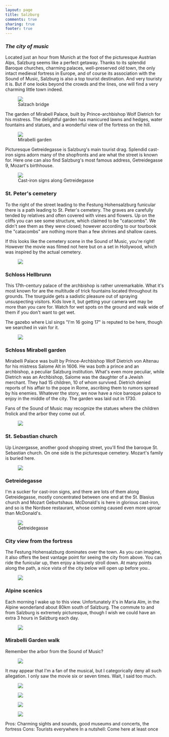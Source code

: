 ```yaml
---
layout: page
title: Salzburg
comments: true
sharing: true
footer: true
---
```

<h3><em>The city of music</em></h3>

Located just an hour from Munich at the foot of the picturesque Austrian Alps, Salzburg seems like a perfect getaway. Thanks to its splendid Baroque churches, charming palaces, well-preserved old town, the only intact medieval fortress in Europe, and of course its association with the Sound of Music, Salzburg is also a top tourist destination. And very touristy it is. But if one looks beyond the crowds and the lines, one will find a very charming little town indeed.

<figure>
  <img src="http://yentran.isamonkey.org/gallery/salzburg/SalzburgSalzachBridge.jpg" />
  <figcaption>Salzach bridge</figcaption>
</figure>

The garden of Mirabell Palace, built by Prince-archbishop Wolf Dietrich for his mistress. The delightful garden has manicured lawns and hedges, water fountains and statues, and a wonderful view of the fortress on the hill.

<figure>
  <img src="http://yentran.isamonkey.org/gallery/salzburg/SalzburgMirabelliGrandView.jpg" />
  <figcaption>Mirabelli garden</figcaption>
</figure>

Picturesque Getreidegasse is Salzburg's main tourist drag. Splendid cast-iron signs adorn many of the shopfronts and are what the street is known for. Here one can also find Salzburg's most famous address, Getreidegasse 9, Mozart's birthhouse.

<figure>
  <img src="http://yentran.isamonkey.org/gallery/salzburg/SalzburgSignsWide.jpg" />
  <figcaption>Cast-iron signs along Getreidegasse</figcaption>
</figure>

<h3>St. Peter's cemetery</h3>

To the right of the street leading to the Festung Hohensalzburg funicular there is a path leading to St. Peter's cemetery. The graves are carefully tended by relatives and often covered with vines and flowers. Up on the cliffs you can see some structure, which claimed to be "catacombs". We didn't see them as they were closed; however according to our tourbook the "catacombs" are nothing more than a few shrines and shallow caves.

If this looks like the cemetery scene in the Sound of Music, you're right! However the movie was filmed not here but on a set in Hollywood, which was inspired by the actual cemetery.

<figure>
  <img src="http://yentran.isamonkey.org/gallery/salzburg/SalzburgCemetery.jpg" />
  <figcaption></figcaption>
</figure>

<h3>Schloss Hellbrunn</h3>

This 17th-century palace of the archbishop is rather unremarkable. What it's most known for are the multitude of trick fountains located throughout its grounds. The tourguide gets a sadistic pleasure out of spraying unsuspecting visitors. Kids love it, but getting your camera wet may be more than you care for. Watch for wet spots on the ground and walk wide of them if you don't want to get wet.

The gazebo where Lisl sings "I'm 16 going 17" is reputed to be here, though we searched in vain for it.

<figure>
  <img src="http://yentran.isamonkey.org/gallery/salzburg/SalzburgHellbrunnLake.jpg" />
  <figcaption></figcaption>
</figure>

<h3>Schloss Mirabell garden</h3>

Mirabelli Palace was built by Prince-Archbishop Wolf Dietrich von Altenau for his mistress Salome Alt in 1606. He was both a prince and an archbishop, a peculiar Salzburg institution. What's even more peculiar, while Dietrich was an Archbishop, Salome was the daughter of a Jewish merchant. They had 15 children, 10 of whom survived. Dietrich denied reports of his affair to the pope in Rome, ascribing them to rumors spread by his enemies. Whatever the story, we now have a nice baroque palace to enjoy in the middle of the city. The garden was laid out in 1730. 

Fans of the Sound of Music may recognize the statues where the children frolick and the arbor they come out of.

<figure>
  <img src="http://yentran.isamonkey.org/gallery/salzburg/SalzburgMirabelliFountain.jpg" />
  <figcaption></figcaption>
</figure>

<h3>St. Sebastian church</h3>

Up Linzergasse, another good shopping street, you'll find the baroque St. Sebastian church. On one side is the picturesque cemetery. Mozart's family is buried here.

<figure>
  <img src="http://yentran.isamonkey.org/gallery/salzburg/SalzburgStSebastianHallway.jpg" />
  <figcaption></figcaption>
</figure>

<h3>Getreidegasse</h3>
I'm a sucker for cast-iron signs, and there are lots of them along Getreidegasse, mostly concentrated between one end at the St. Blasius church and Mozart Geburtshaus. McDonald's is here in glorious cast-iron, and so is the Nordsee restaurant, whose coming caused even more uproar than McDonald's.

<figure>
  <img src="http://yentran.isamonkey.org/gallery/salzburg/SalzburgSignsVertical.jpg" />
  <figcaption>Getreidegasse</figcaption>
</figure>

<h3>City view from the fortress</h3>

The Festung Hohensalzburg dominates over the town. As you can imagine, it also offers the best vantage point for seeing the city from above. You can ride the funicular up, then enjoy a leisurely stroll down. At many points along the path, a nice vista of the city below will open up before you..

<figure>
  <img src="http://yentran.isamonkey.org/gallery/salzburg/SalzburgCityPanorama.jpg" />
  <figcaption></figcaption>
</figure>

<h3>Alpine scenics</h3>
Each morning I wake up to this view. Unfortunately it's in Maria Alm, in the Alpine wonderland about 80km south of Salzburg. The commute to and from Salzburg is extremely picturesque, though I wish we could have an extra 3 hours in Salzburg each day.

<figure>
  <img src="http://yentran.isamonkey.org/gallery/salzburg/SalzburgAlps.jpg" />
  <figcaption></figcaption>
</figure>

<h3>Mirabelli Garden walk</h3>

Remember the arbor from the Sound of Music?

<figure>
  <img src="http://yentran.isamonkey.org/gallery/salzburg/SalzburgMirabelliSideGarden.jpg" />
  <figcaption></figcaption>
</figure>

It may appear that I'm a fan of the musical, but I categorically deny all such allegation. I only saw the movie six or seven times. Wait, I said too much.

<figure>
  <img src="http://yentran.isamonkey.org/gallery/salzburg/SalzburgMirabelliPurpleBushes.jpg" />
  <figcaption></figcaption>
</figure>

<figure>
  <img src="http://yentran.isamonkey.org/gallery/salzburg/SalzburgMirabelliGate.jpg" />
  <figcaption></figcaption>
</figure>

<figure>
  <img src="http://yentran.isamonkey.org/gallery/salzburg/SalzburgMirabelliFence.jpg" />
  <figcaption></figcaption>
</figure>

<figure>
  <img src="http://yentran.isamonkey.org/gallery/salzburg/SalzburgMirabelliFence2.jpg" />
  <figcaption></figcaption>
</figure>


Pros: Charming sights and sounds, good museums and concerts, the fortress
Cons: Tourists everywhere
In a nutshell: Come here at least once